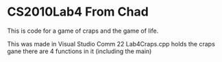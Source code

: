 # CS2010Lab4 From Chad 
This is code for a game of craps and the game of life. 

This was made in Visual Studio Comm 22 Lab4Craps.cpp holds the craps gane there are 4 functions in it (including the main) 


